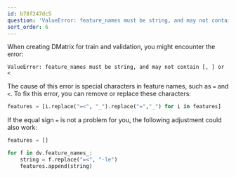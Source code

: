```yaml
---
id: b78f247dc5
question: 'ValueError: feature_names must be string, and may not contain [, ] or <:'
sort_order: 6
---
```


When creating DMatrix for train and validation, you might encounter the error:

```
ValueError: feature_names must be string, and may not contain [, ] or <
```

The cause of this error is special characters in feature names, such as `=` and `<`. To fix this error, you can remove or replace these characters:

```python
features = [i.replace("=<", "_").replace("=","_") for i in features]
```


If the equal sign `=` is not a problem for you, the following adjustment could also work:

```python
features = []

for f in dv.feature_names_:
    string = f.replace("=<", "-le")
    features.append(string)
```
